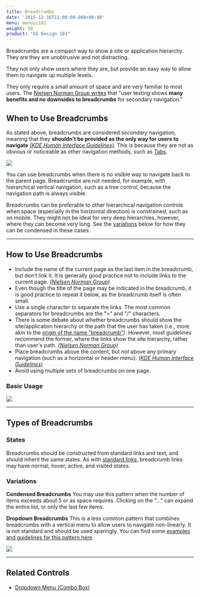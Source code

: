 ```yaml
---
title: Breadcrumbs
date: '2015-12-16T11:00:00.000+00:00'
menu: menuui101
weight: 50
product: "UI Design 101"
---
```


Breadcrumbs are a compact way to show a site or application hierarchy. They are they are unobtrusive and not distracting.<!--more-->

They not only show users where they are, but provide an easy way to allow them to navigate up multiple levels.

They only require a small amount of space and are very familiar to most users. The [Nielsen Norman Group writes](https://www.nngroup.com/articles/breadcrumb-navigation-useful/) that "user testing shows **many benefits and no downsides to breadcrumbs** for secondary navigation."


## When to Use Breadcrumbs

As stated above, breadcrumbs are considered *secondary* navigation, meaning that they **shouldn't be provided as the only way for users to navigate** [*(KDE Human Interface Guidelines)*](https://community.kde.org/KDE_Visual_Design_Group/HIG/Breadcrumbs). This is because they are not as obvious or noticeable as other navigation methods, such as [Tabs](../tabs/).

![](//media.balsamiq.com/img/support/tutorials/ui101/dbc-breadcrumbs.png)

You can use breadcrumbs when there is no visible way to navigate back to the parent page. Breadcrumbs are not needed, for example, with hierarchical vertical navigation, such as a tree control, because the navigation path is always visible.

Breadcrumbs can be preferable to other hierarchical navigation controls when space (especially in the horizontal direction) is constrained, such as on mobile. They might not be ideal for very deep hierarchies, however, where they can become very long. See the [variations](#variations) below for how they can be condensed in these cases.


---

## How to Use Breadcrumbs

* Include the name of the current page as the last item in the breadcrumb, but don't link it. It is generally good practice not to include links to the current page. [*(Nielsen Norman Group)*](https://www.nngroup.com/articles/breadcrumb-navigation-useful/)
* Even though the title of the page may be indicated in the breadcrumb, it is good practice to repeat it below, as the breadcrumb itself is often small.
* Use a single character to separate the links. The most common separators for breadcrumbs are the ">" and "/" characters.
* There is some debate about whether breadcrumbs should show the site/application hierarchy or the path that the user has taken (i.e., more akin to the [origin of the name "breadcrumb"](https://en.wikipedia.org/wiki/Hansel_and_Gretel)). However, most guidelines recommend the former, where the links show the site hierarchy, rather than user's path. [*(Nielsen Norman Group)*](https://www.nngroup.com/articles/breadcrumb-navigation-useful/)
* Place breadcrumbs above the content, but *not* above any primary navigation (such as a horizontal or header menu). [*(KDE Human Interface Guidelines)*](https://community.kde.org/KDE_Visual_Design_Group/HIG/Breadcrumbs)
* Avoid using multiple sets of breadcrumbs on one page.


### Basic Usage

![](//media.balsamiq.com/img/support/tutorials/ui101/breadcrumbs.png)

---

## Types of Breadcrumbs

### States

Breadcrumbs should be constructed from standard links and text, and should inherit the same states. As with [standard links](https://www.w3schools.com/html/html_links.asp), breadcrumb links may have normal, hover, active, and visited states.

### Variations

**Condensed Breadcrumbs**
You may use this pattern when the number of items exceeds about 5 or as space requires. Clicking on the "..." can expand the entire list, or only the last few items.

**Dropdown Breadcrumbs**
This is a less common pattern that combines breadcrumbs with a vertical menu to allow users to navigate non-linearly. It is not standard and should be used sparingly. You can find some [examples and guidelines for this pattern here](http://blog.andybeaumont.com/post/6534021484/scotch-egg-navigation).

![](//media.balsamiq.com/img/support/tutorials/ui101/breadcrumbs-variations.png)

---

## Related Controls

* [Dropdown Menu (Combo Box)](../dropdown/)
